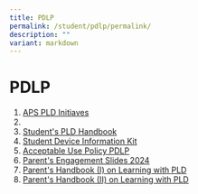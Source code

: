 ```yaml
---
title: PDLP
permalink: /student/pdlp/permalink/
description: ""
variant: markdown
---
```

PDLP
====

1. [APS PLD Initiaves](/files/PDLP/APS_Infographic_on_the_PLD_Initiative_2024_FINAL.pdf)
2. 
3. [Student's PLD Handbook](/files/PDLP%20Student%20Handbook%202021%20V1.pdf)
4. [Student Device Information Kit](/files/aps%20student%20device%20information%20kit%202023.pdf)
5. [Acceptable Use Policy PDLP](/files/PDLP%20Acceptable%20Use%20Policy.pdf)
6. [Parent's Engagement Slides 2024](/files/APS_Parent_Engagement_Deck_2024__final_pdf_.pdf)
7. [Parent's Handbook (I) on Learning with PLD](/files/parent%20handbook%20(i)%20on%20learning%20with%20a%20pld_2023.pdf)
8. [Parent's Handbook (II) on Learning with PLD](/files/parent%20handbook%20(ii)%20on%20learning%20with%20a%20pld_2023.pdf)